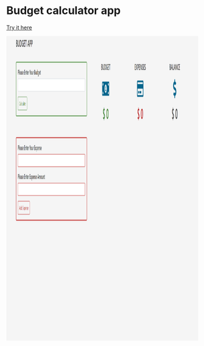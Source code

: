 # Budget calculator app

<a href="https://borislavpetrovikj.github.io/Budget-App/">Try it here</a>

<img src="Screenshot (9).png" height=800 >


